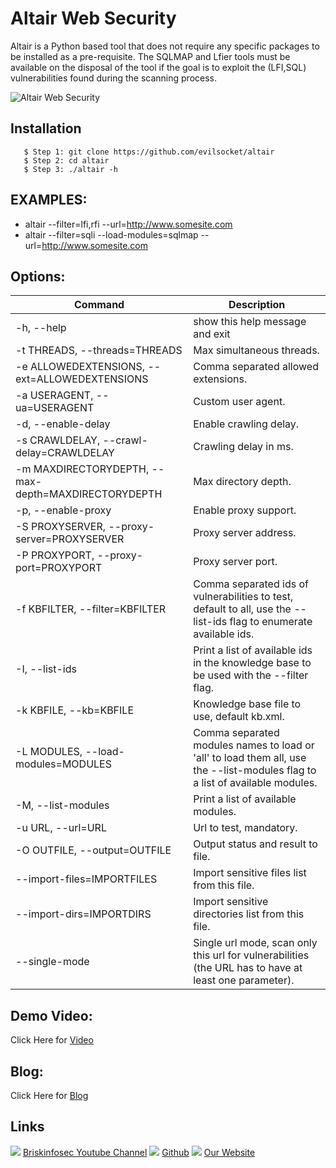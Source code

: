 Altair Web Security
============
Altair is a Python based tool that does not require any specific packages to be installed as a pre-requisite. The SQLMAP and Lfier tools must be available on the disposal of the tool if the goal is to exploit the (LFI,SQL) vulnerabilities found during the scanning process.

![Altair Web Security](https://briskinfosec.com//assets/tooloftheday/Copy_of_Briskinfosec_TOD_Latest_samples_3.jpg)

Installation
----------------
       $ Step 1: git clone https://github.com/evilsocket/altair
       $ Step 2: cd altair
       $ Step 3: ./altair -h

EXAMPLES:
-----------------
- altair --filter=lfi,rfi --url=http://www.somesite.com
- altair --filter=sqli --load-modules=sqlmap --url=http://www.somesite.com

Options:
----------------
|  Command | Description   |
| ------------ | ------------ |
|-h, --help| show this help message and exit |
|-t THREADS, --threads=THREADS | Max simultaneous threads.|
|-e ALLOWEDEXTENSIONS, --ext=ALLOWEDEXTENSIONS | Comma separated allowed extensions.|
|-a USERAGENT, --ua=USERAGENT | Custom user agent. |
|-d, --enable-delay | Enable crawling delay.|
|-s CRAWLDELAY, --crawl-delay=CRAWLDELAY | Crawling delay in ms.|
|-m MAXDIRECTORYDEPTH, --max-depth=MAXDIRECTORYDEPTH | Max directory depth.|
|-p, --enable-proxy | Enable proxy support. |
| -S PROXYSERVER, --proxy-server=PROXYSERVER | Proxy server address.|
|-P PROXYPORT, --proxy-port=PROXYPORT | Proxy server port.|
|-f KBFILTER, --filter=KBFILTER | Comma separated ids of vulnerabilities to test,            default to all, use the --list-ids flag to enumerate available ids.|
|-I, --list-ids | Print a list of available ids in the knowledge base to be used with the --filter flag.|
|-k KBFILE, --kb=KBFILE | Knowledge base file to use, default kb.xml.|
|-L MODULES, --load-modules=MODULES | Comma separated modules names to load or 'all' to load them all, use the --list-modules flag to a list of available modules.|
| -M, --list-modules | Print a list of available modules.|
|-u URL, --url=URL |  Url to test, mandatory.|
|-O OUTFILE, --output=OUTFILE| Output status and result to file.|
| --import-files=IMPORTFILES | Import sensitive files list from this file.|
|--import-dirs=IMPORTDIRS | Import sensitive directories list from this file.|
|--single-mode | Single url mode, scan only this url for vulnerabilities (the URL has to have at least one parameter).|

Demo Video:
-----------------
Click Here for [Video](https://www.youtube.com/watch?v=VC_NZCS1kKc&feature=emb_imp_woyt "Video")

Blog: 
--------------
Click Here for [Blog](https://briskinfosec.com/tooloftheday/toolofthedaydetail/Altair "Blog")

Links
----------------
![ ](https://img.icons8.com/color/15/000000/youtube-play.png) [Briskinfosec Youtube Channel](https://www.youtube.com/channel/UCcPmqqYETcO_7-6p_uUsF1w "Briskinfosec Youtube Channel")
 ![ ](https://img.icons8.com/glyph-neue/15/000000/github.png) [Github](https://github.com/briskinfosec "Github") 
![ ](https://img.icons8.com/ios/15/000000/internet--v2.png) [Our Website](https://www.briskinfosec.com/ "Our Website")
